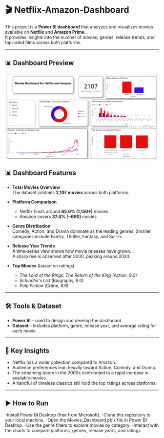 # 🎬 Netflix-Amazon-Dashboard  



This project is a **Power BI dashboard** that analyzes and visualizes movies available on **Netflix** and **Amazon Prime**.  
It provides insights into the number of movies, genres, release trends, and top-rated films across both platforms.  

---
## 📊 Dashboard Preview

![Movies Dashboard](image.png)

## 📊 Dashboard Features  

- **Total Movies Overview**  
  The dataset contains **2,107 movies** across both platforms.  

- **Platform Comparison**  
  - Netflix hosts around **62.6% (1,150+)** movies  
  - Amazon covers **37.4% (~690)** movies  

- **Genre Distribution**  
  Comedy, Action, and Drama dominate as the leading genres. Smaller categories include Family, Thriller, Fantasy, and Sci-Fi.  

- **Release Year Trends**  
  A time-series view shows how movie releases have grown.  
  A sharp rise is observed after 2000, peaking around 2020.  

- **Top Movies** (based on ratings):  
  - *The Lord of the Rings: The Return of the King* (Action, 9.0)  
  - *Schindler’s List* (Biography, 9.0)  
  - *Pulp Fiction* (Crime, 8.9)  

---

## 🛠️ Tools & Dataset  

- **Power BI** – used to design and develop the dashboard  
- **Dataset** – includes platform, genre, release year, and average rating for each movie  

---

## 🎯 Key Insights  

- Netflix has a wider collection compared to Amazon.  
- Audience preferences lean heavily toward Action, Comedy, and Drama.  
- The streaming boom in the 2000s contributed to a rapid increase in available movies.  
- A handful of timeless classics still hold the top ratings across platforms.  

---

## ▶️ How to Run  
-Install Power BI Desktop (free from Microsoft).
-Clone this repository to your local machine.
-Open the Movies_Dashboard.pbix file in Power BI Desktop.
-Use the genre filters to explore movies by category.
-Interact with the charts to compare platforms, genres, release years, and ratings
